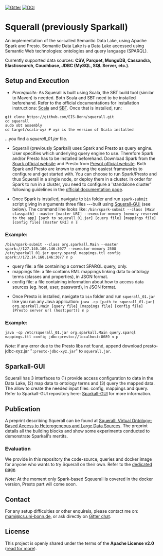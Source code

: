 [![Gitter](https://img.shields.io/gitter/room/DAVFoundation/DAV-Contributors.svg?style=flat-square)](https://gitter.im/squerall)
[![DOI](https://zenodo.org/badge/DOI/10.5281/zenodo.1247913.svg)](https://zenodo.org/record/1247913)

# Squerall (previously Sparkall)
An implementation of the so-called Semantic Data Lake, using Apache Spark and Presto. Semantic Data Lake is a Data Lake accessed using Semantic Web technologies: ontologies and query language (SPARQL).

Currently supported data sources: **CSV, Parquet, MongoDB, Cassandra, Elasticsearch, Couchbase, JDBC (MySQL, SQL Server, etc.)**.

## Setup and Execution
- *Prerequisite:* As Squerall is built using Scala, the SBT build tool (similar to Maven) is needed. Both Scala and SBT need to be installed beforehand. Refer to the official documentations for installation instructions: [Scala](https://www.scala-lang.org/download) and [SBT](https://www.scala-sbt.org/1.0/docs/Setup.html). Once that is installed, run:
```
git clone https://github.com/EIS-Bonn/squerall.git
cd squerall
sudo sbt assembly
cd target/scala-xyz # xyz is the version of Scala installed
```
...you find a *squerall_01.jar* file.

- Squerall (previously Sparkall) uses Spark and Presto as query engine. User specifies which underlying query engine to use. Therefore Spark and/or Presto has to be installed beforehand. Download Spark from the [Spark official website](https://spark.apache.org/downloads.html) and Presto from [Presot official website](https://prestodb.io/docs/current/installation/deployment.html). Both Spark and Presto are known to among the easiest frameworks to configure and get started with. You can choose to run Spark/Presto and thus Squerall in a single node, or deploy them in a cluster. In order for Spark to run in a cluster, you need to configure a 'standalone cluster' following guidelines in the [official documentation page](https://spark.apache.org/docs/2.2.0/spark-standalone.html).

- Once Spark is installed, navigate to `bin` folder and run `spark-submit` script giving in arguments three files ---built using [Squerall-GUI](https://github.com/EIS-Bonn/squerall-gui) (see below).
The command line looks like:
`/bin/spark-submit --class [Main classpath] --master [master URI] --executor-memory [memory reserved to the app] [path to squerall_01.jar] [query file] [mappings file] [config file] [master URI] n s`

### Example:
`/bin/spark-submit --class org.sparkall.Main --master spark://127.140.106.146:3077 --executor-memory 250G /etc/sparkall_01.jar query.sparql mappings.ttl config spark://172.14.160.146:3077 n p`

  * query file: a file containing a correct SPARQL query, only.
  * mappings file: a file contains RML mappings linking data to ontology terms (classes and properties), in JSON format.
  * config file: a file containing information about how to access data sources (eg. host, user, password), in JSON format.

- Once Presto is installed, navigate to `bin` folder and run `squerall_01.jar` like you run any Java application:
`java -cp [path to squerall_01.jar] org.sparkall.Main [query file] [mappings file] [config file] [Presto server url (host:port)] n p`

### Example:
`java -cp /etc/squerall_01.jar org.sparkall.Main query.sparql mappings.ttl config jdbc:presto://localhost:8089 n p`

*Note:* if any error due to the Presto libs not found, append download presto-jdbc-xyz.jar "`:presto-jdbc-xyz.jar`" to `squerall.jar`.

## Sparkall-GUI
Squerall has 3 interfaces to (1) provide access configuration to data in the Data Lake, (2) map data to ontology terms and (3) query the mapped data. The allow to create the needed input files: config, mappings and query. Refer to Sparkall-GUI repository here: [Sparkall-GUI](https://github.com/EIS-Bonn/sparkall-gui) for more information.

## Publication
A preprint describing Squerall can be found at [Squerall: Virtual Ontology-Based Access to
Heterogeneous and Large Data Sources](http://www.semantic-web-journal.net/system/files/swj1957.pdf). The preprint details all the building blocks and show some experiments conducted to demonstrate Sparkall's mertits.

### Evaluation
We provide in this repository the code-source, queries and docker image for anyone who wants to try Squerall on their own. Refer to the [dedicated page](https://github.com/EIS-Bonn/sparkall/tree/master/evaluation).

*Note:* At the moment only Spark-based Sqeuerall is covered in the docker version, Presto part will come soon.

## Contact
For any setup difficulties or other enquireis, please contact me on: mami@cs.uni-bonn.de, or ask directly on [Gitter chat](https://gitter.im/squerall).

License
-------

This project is openly shared under the terms of the __Apache License
v2.0__ ([read for more](./LICENSE)).


